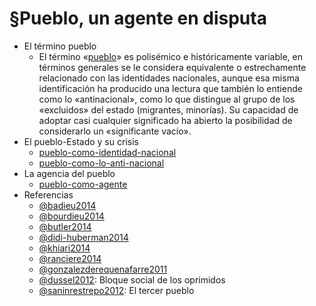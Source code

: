 # §Pueblo, un agente en disputa

* El término pueblo
  * El término «[pueblo](pueblo.md)» es polisémico e históricamente variable, en términos generales se le considera equivalente o estrechamente relacionado con las identidades nacionales, aunque esa misma identificación ha producido una lectura que también lo entiende como lo «antinacional», como lo que distingue al grupo de los «excluidos» del estado (migrantes, minorías). Su capacidad de adoptar casi cualquier significado ha abierto la posibilidad de considerarlo un «significante vacío».
* El pueblo-Estado y su crisis
  * [pueblo-como-identidad-nacional](pueblo-como-identidad-nacional.md)
  * [pueblo-como-lo-anti-nacional](pueblo-como-lo-anti-nacional.md)
* La agencia del pueblo
  * [pueblo-como-agente](pueblo-como-agente.md)
* Referencias
  * [@badieu2014](@badieu2014.md)
  * [@bourdieu2014](@bourdieu2014.md)
  * [@butler2014](@butler2014.md)
  * [@didi-huberman2014](@didi-huberman2014.md)
  * [@khiari2014](@khiari2014.md)
  * [@ranciere2014](@ranciere2014.md)
  * [@gonzalezderequenafarre2011](@gonzalezderequenafarre2011.md)
  * [@dussel2012](@dussel2012.md): Bloque social de los oprimidos
  * [@saninrestrepo2012](@saninrestrepo2012.md): El tercer pueblo
